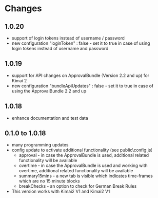 # Changes

## 1.0.20

- support of login tokens instead of username / password
- new configuration "loginToken" : false - set it to true in case of using login tokens instead of username and password

## 1.0.19

- support for API changes on ApprovalBundle (Version 2.2 and up) for Kimai 2
- new configuration "bundleApiUpdates" : false - set it to true in case of using the ApprovalBundle 2.2 and up

## 1.0.18

- enhance documentation and test data

## 0.1.0 to 1.0.18

- many programming updates
- config update to activate additional functionality (see public\config.js)
  - approval - in case the ApprovalBundle is used, additional related functionality will be available
  - overtime - in case the ApprovalBundle is used and working with overtime, additional related functionality will be available
  - summary15mins - a new tab is visible which indicates time-frames which are no 15 minute blocks
  - breakChecks - an option to check for German Break Rules
- This version works with Kimai2 V1 and Kimai2 V1